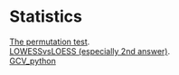 # Statistics

[The permutation test](https://www.youtube.com/watch?v=GmvpsJHGCxQ ).  
[LOWESSvsLOESS (especially 2nd answer)](https://stats.stackexchange.com/questions/161069/difference-between-loess-and-lowess/472370#472370).  
[GCV_python](https://github.com/scikit-learn/scikit-learn/issues/18079)
